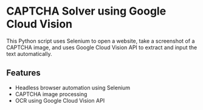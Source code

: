 # CAPTCHA Solver using Google Cloud Vision

This Python script uses Selenium to open a website, take a screenshot of a CAPTCHA image, and uses Google Cloud Vision API to extract and input the text automatically.

## Features
- Headless browser automation using Selenium
- CAPTCHA image processing
- OCR using Google Cloud Vision API


